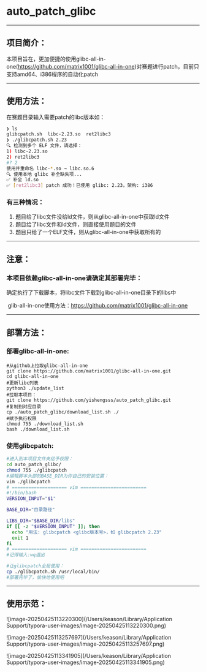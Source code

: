 # auto_patch_glibc

------

## 项目简介：

本项目旨在，更加便捷的使用glibc-all-in-one(https://github.com/matrix1001/glibc-all-in-one)对赛题进行patch，目前只支持amd64、i386程序的自动化patch

------

## 使用方法：

在赛题目录输入需要patch的libc版本如：

```bash
❯ ls
glibcpatch.sh  libc-2.23.so  ret2libc3
❯ ./glibcpatch.sh 2.23
🔍 检测到多个 ELF 文件，请选择：
1) libc-2.23.so
2) ret2libc3
#? 2
使用并重命名 libc-*.so → libc.so.6
🔍 使用本地 glibc 补全缺失项...
✅ 补全 ld.so
✅ [ret2libc3] patch 成功！已使用 glibc: 2.23，架构: i386
```

### 有三种情况：

1. 题目给了libc文件没给ld文件，则从glibc-all-in-one中获取ld文件
2. 题目给了libc文件和ld文件，则直接使用题目的文件
3. 题目只给了一个ELF文件，则从glibc-all-in-one中获取所有的

------

## 注意：

### 本项目依赖glibc-all-in-one请确定其部署完毕：

​	确定执行了下载脚本，将libc文件下载到glibc-all-in-one目录下的libs中

​	glib-all-in-one使用方法：https://github.com/matrix1001/glibc-all-in-one

------

## 部署方法：

### 部署glibc-all-in-one:

```shell
#从github上拉取glibc-all-in-one
git clone https://github.com/matrix1001/glibc-all-in-one.git
cd glibc-all-in-one
#更新libc列表
python3 ./update_list
#拉取本项目：
git clone https://github.com/yishengsss/auto_patch_glibc.git
#复制到对应目录
cp ./auto_patch_glibc/download_list.sh ./
#赋予执行权限
chmod 755 ./download_list.sh
bash ./download_list.sh
```

### 使用glibcpatch:

```bash
#进入到本项目文件夹给予权限：
cd auto_patch_glibc/
chmod 755 ./glibcpatch
#编辑脚本头部的BASE_DIR为你自己的安装位置：
vim ./glibcpatch
# ==================== vim ========================
#!/bin/bash
VERSION_INPUT="$1"

BASE_DIR="目录路径"

LIBS_DIR="$BASE_DIR/libs"
if [[ -z "$VERSION_INPUT" ]]; then
  echo "用法: glibcpatch <glibc版本号>，如 glibcpatch 2.23"
  exit 1
fi
# ==================== vim ========================
#记得输入:wq退出

#让glibcpatch全局使用：
cp ./glibcpatch.sh /usr/local/bin/
#部署完毕了，愉快地使用吧
```

------

## 使用示范：

![image-20250425113220300](/Users/keason/Library/Application Support/typora-user-images/image-20250425113220300.png)

![image-20250425113257697](/Users/keason/Library/Application Support/typora-user-images/image-20250425113257697.png)

![image-20250425113341905](/Users/keason/Library/Application Support/typora-user-images/image-20250425113341905.png)

